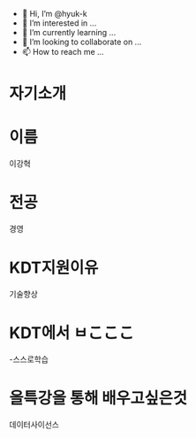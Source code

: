 - 👋 Hi, I’m @hyuk-k
- 👀 I’m interested in ...
- 🌱 I’m currently learning ...
- 💞️ I’m looking to collaborate on ...
- 📫 How to reach me ...

<!---
hyuk-k/hyuk-k is a ✨ special ✨ repository because its `README.md` (this file) appears on your GitHub profile.
You can click the Preview link to take a look at your changes.
--->
# 자기소개

# 이름 
 
이강혁

# 전공
 
경영

# KDT지원이유

기술향상

# KDT에서 ㅂこここ
-스스로학습

# 을특강을 통해 배우고싶은것
데이터사이선스
